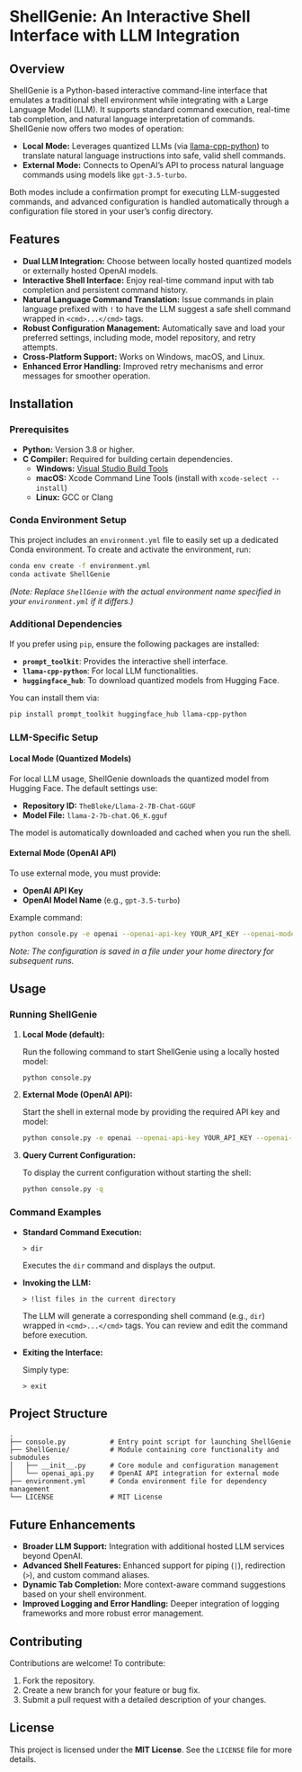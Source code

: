 # ShellGenie: An Interactive Shell Interface with LLM Integration

## Overview

ShellGenie is a Python-based interactive command-line interface that emulates a traditional shell environment while integrating with a Large Language Model (LLM). It supports standard command execution, real-time tab completion, and natural language interpretation of commands. ShellGenie now offers two modes of operation:

- **Local Mode:** Leverages quantized LLMs (via [llama-cpp-python](https://pypi.org/project/llama-cpp-python/)) to translate natural language instructions into safe, valid shell commands.
- **External Mode:** Connects to OpenAI’s API to process natural language commands using models like `gpt-3.5-turbo`.

Both modes include a confirmation prompt for executing LLM-suggested commands, and advanced configuration is handled automatically through a configuration file stored in your user’s config directory.

## Features

- **Dual LLM Integration:** Choose between locally hosted quantized models or externally hosted OpenAI models.
- **Interactive Shell Interface:** Enjoy real-time command input with tab completion and persistent command history.
- **Natural Language Command Translation:** Issue commands in plain language prefixed with `!` to have the LLM suggest a safe shell command wrapped in `<cmd>...</cmd>` tags.
- **Robust Configuration Management:** Automatically save and load your preferred settings, including mode, model repository, and retry attempts.
- **Cross-Platform Support:** Works on Windows, macOS, and Linux.
- **Enhanced Error Handling:** Improved retry mechanisms and error messages for smoother operation.

## Installation

### Prerequisites

- **Python:** Version 3.8 or higher.
- **C Compiler:** Required for building certain dependencies.
  - **Windows:** [Visual Studio Build Tools](https://visualstudio.microsoft.com/visual-cpp-build-tools/)
  - **macOS:** Xcode Command Line Tools (install with `xcode-select --install`)
  - **Linux:** GCC or Clang

### Conda Environment Setup

This project includes an `environment.yml` file to easily set up a dedicated Conda environment. To create and activate the environment, run:

```bash
conda env create -f environment.yml
conda activate ShellGenie
```

*(Note: Replace `ShellGenie` with the actual environment name specified in your `environment.yml` if it differs.)*

### Additional Dependencies

If you prefer using `pip`, ensure the following packages are installed:

- **`prompt_toolkit`**: Provides the interactive shell interface.
- **`llama-cpp-python`**: For local LLM functionalities.
- **`huggingface_hub`**: To download quantized models from Hugging Face.

You can install them via:

```bash
pip install prompt_toolkit huggingface_hub llama-cpp-python
```

### LLM-Specific Setup

#### Local Mode (Quantized Models)

For local LLM usage, ShellGenie downloads the quantized model from Hugging Face. The default settings use:

- **Repository ID:** `TheBloke/Llama-2-7B-Chat-GGUF`
- **Model File:** `llama-2-7b-chat.Q6_K.gguf`

The model is automatically downloaded and cached when you run the shell.

#### External Mode (OpenAI API)

To use external mode, you must provide:
- **OpenAI API Key**
- **OpenAI Model Name** (e.g., `gpt-3.5-turbo`)

Example command:

```bash
python console.py -e openai --openai-api-key YOUR_API_KEY --openai-model gpt-3.5-turbo
```

*Note: The configuration is saved in a file under your home directory for subsequent runs.*

## Usage

### Running ShellGenie

1. **Local Mode (default):**

   Run the following command to start ShellGenie using a locally hosted model:

   ```bash
   python console.py
   ```

2. **External Mode (OpenAI API):**

   Start the shell in external mode by providing the required API key and model:

   ```bash
   python console.py -e openai --openai-api-key YOUR_API_KEY --openai-model gpt-3.5-turbo
   ```

3. **Query Current Configuration:**

   To display the current configuration without starting the shell:

   ```bash
   python console.py -q
   ```

### Command Examples

- **Standard Command Execution:**

  ```
  > dir
  ```

  Executes the `dir` command and displays the output.

- **Invoking the LLM:**

  ```
  > !list files in the current directory
  ```

  The LLM will generate a corresponding shell command (e.g., `dir`) wrapped in `<cmd>...</cmd>` tags. You can review and edit the command before execution.

- **Exiting the Interface:**

  Simply type:

  ```
  > exit
  ```

## Project Structure

```
.
├── console.py           # Entry point script for launching ShellGenie
├── ShellGenie/          # Module containing core functionality and submodules
│   ├── __init__.py      # Core module and configuration management
│   └── openai_api.py    # OpenAI API integration for external mode
├── environment.yml      # Conda environment file for dependency management
└── LICENSE              # MIT License
```

## Future Enhancements

- **Broader LLM Support:** Integration with additional hosted LLM services beyond OpenAI.
- **Advanced Shell Features:** Enhanced support for piping (`|`), redirection (`>`), and custom command aliases.
- **Dynamic Tab Completion:** More context-aware command suggestions based on your shell environment.
- **Improved Logging and Error Handling:** Deeper integration of logging frameworks and more robust error management.

## Contributing

Contributions are welcome! To contribute:

1. Fork the repository.
2. Create a new branch for your feature or bug fix.
3. Submit a pull request with a detailed description of your changes.

## License

This project is licensed under the **MIT License**. See the `LICENSE` file for more details.
